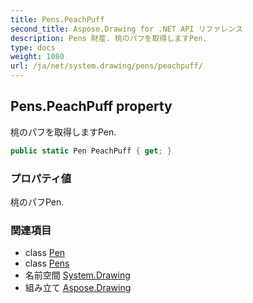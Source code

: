 ```yaml
---
title: Pens.PeachPuff
second_title: Aspose.Drawing for .NET API リファレンス
description: Pens 財産. 桃のパフを取得しますPen.
type: docs
weight: 1080
url: /ja/net/system.drawing/pens/peachpuff/
---
```

## Pens.PeachPuff property

桃のパフを取得しますPen.

```csharp
public static Pen PeachPuff { get; }
```

### プロパティ値

桃のパフPen.

### 関連項目

* class [Pen](../../pen/)
* class [Pens](../)
* 名前空間 [System.Drawing](../../pens/)
* 組み立て [Aspose.Drawing](../../../)


